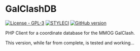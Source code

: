 # GalClashDB

[![License - GPL-3](https://img.shields.io/badge/licence-gpl--3-blue.svg)](LICENSE)
[![STYLECI](https://styleci.io/repos/39353422/shield)](https://styleci.io/repos/39353422/)
[![GitHub version](https://badge.fury.io/gh/Shea690901%2FGalClashDB.svg)](https://badge.fury.io/gh/Shea690901%2FGalClashDB)

PHP Client for a coordinate database for the MMOG GalClash.

This version, while far from complete, is tested and working…

